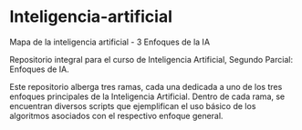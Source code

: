 # Inteligencia-artificial
Mapa de la inteligencia artificial - 3 Enfoques de la IA

Repositorio integral para el curso de Inteligencia Artificial, Segundo Parcial: Enfoques de IA.

Este repositorio alberga tres ramas, cada una dedicada a uno de los tres enfoques principales de la Inteligencia Artificial. Dentro de cada rama, se encuentran diversos scripts que ejemplifican el uso básico de los algoritmos asociados con el respectivo enfoque general.
